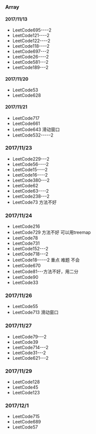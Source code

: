 ### Array

#### 2017/11/13

* LeetCode695----2
* LeetCode121----2
* LeetCode122----2
* LeetCode118----2
* LeetCode697---2
* LeetCode26----2
* LeetCode581---2
* LeetCode189---2


#### 2017/11/20

* LeetCode53
* LeetCode628


#### 2017/11/21

* LeetCode717
* LeetCode661
* LeetCode643  滑动窗口
* LeetCode532-----2

### 2017/11/23

* LeetCode229---2
* LeetCode56----2
* LeetCode15----2
* LeetCode16----2
* LeetCode380---2
* LeetCode62
* LeetCode63----2
* LeetCode238---2
* LeetCode73 方法不好


### 2017/11/24

* LeetCode216
* LeetCode729 方法不好 可以用treemap
* LeetCode78
* LeetCode731
* LeetCode152---2
* LeetCode718---2
* LeetCode18-----2 重点 难题 不会
* LeetCode670
* LeetCode81---方法不好，用二分
* LeetCode90
* LeetCode33

### 2017/11/26

* LeetCode55
* LeetCode713  滑动窗口

### 2017/11/27

* LeetCode79---2
* LeetCode39
* LeetCode714---2
* LeetCode31---2
* LeetCode621---2

### 2017/11/29

* LeetCode128
* LeetCode45
* LeetCode123

### 2017/12/1

* LeetCode715
* LeetCode689
* LeetCode57
